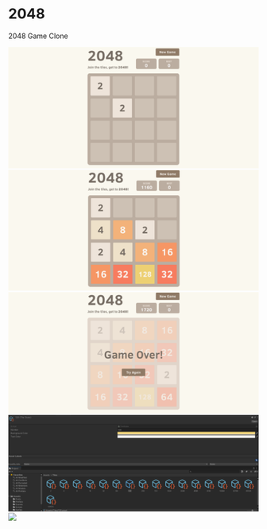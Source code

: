 # 2048

2048 Game Clone

![](images/1.png?raw=true)
![](images/2.png?raw=true)
![](images/3.png?raw=true)
![](images/4.png?raw=true)
![](images/5.png?raw=true)
